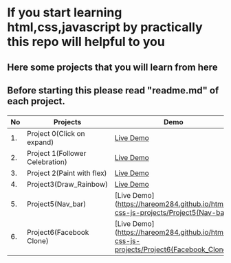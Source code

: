 # If you start learning html,css,javascript by practically this repo will helpful to you

<h2>Here some projects that you will learn from here<h2>

<strong>Before starting this please read "readme.md" of each project.</strong>


| No | Projects | Demo
|---|-------------|-------------------------|
| 1. | Project  0(Click on expand)  |  [Live Demo](https://hareom284.github.io/html-css-js-projects/Project0/) |
| 2. | Project 1(Follower Celebration) | [Live Demo](https://hareom284.github.io/html-css-js-projects/Project1(Follower_Clelebration)/) |
| 3. | Project 2(Paint with flex) | [Live Demo](https://hareom284.github.io/html-css-js-projects/Project2(Paint_with_css)/) |
| 4. | Project3(Draw_Rainbow) | [Live Demo](https://hareom284.github.io/html-css-js-projects/Project3(Draw_Rainbow)/) |
| 5. | Project5(Nav_bar)| [Live Demo](https://hareom284.github.io/html-css-js-projects/Project5(Nav-bar) |
| 6.| Project6(Facebook Clone) | [Live Demo](https://hareom284.github.io/html-css-js-projects/Project6(Facebook_Clone)/ |
